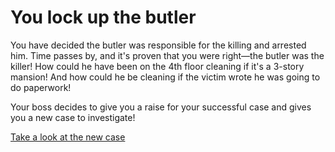 # You lock up the butler

You have decided the butler was responsible for the killing and arrested him. Time passes by, and it's proven that you were right—the butler was the killer! How could he have been on the 4th floor cleaning if it's a 3-story mansion! And how could he be cleaning if the victim wrote he was going to do paperwork!

Your boss decides to give you a raise for your successful case and gives you a new case to investigate!

[Take a look at the new case](new-case.md)
